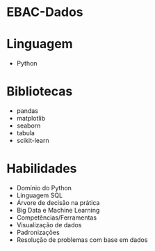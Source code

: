# EBAC-Dados

# Linguagem
- Python

# Bibliotecas
- pandas
- matplotlib
- seaborn
- tabula
- scikit-learn

# Habilidades 

- Domínio do Python
- Linguagem SQL
- Árvore de decisão na prática
- Big Data e Machine Learning
- Competências/Ferramentas
- Visualização de dados
- Padronizações
- Resolução de problemas com base em dados


